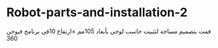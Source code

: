 # Robot-parts-and-installation-2
قمت بتصميم مساحة لتثبيت حاسب لوحي بأبعاد 105مم ×ارتفاع 10في برنامج فيوجن 360
